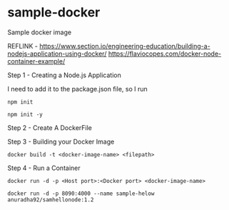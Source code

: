 # sample-docker
Sample docker image

REFLINK - https://www.section.io/engineering-education/building-a-nodejs-application-using-docker/
	  https://flaviocopes.com/docker-node-container-example/

Step 1 - Creating a Node.js Application

 I need to add it to the package.json file, so I run

	npm init
	
	npm init -y

Step 2 - Create A DockerFile

Step 3 - Building your Docker Image
	
	docker build -t <docker-image-name> <filepath>

Step 4 - Run a Container

	docker run -d -p <Host port>:<Docker port> <docker-image-name>
	
	docker run -d -p 8090:4000 --name sample-helow anuradha92/samhellonode:1.2

